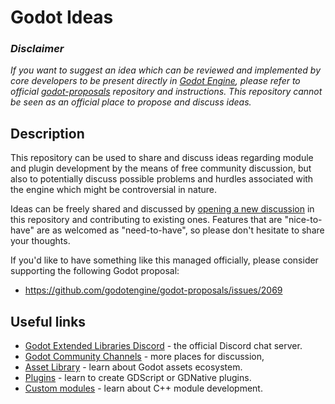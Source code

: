 Godot Ideas
===========

### *Disclaimer*

*If you want to suggest an idea which can be reviewed and implemented by core
developers to be present directly in [Godot Engine](https://godotengine.org/),
please refer to official
[godot-proposals](https://github.com/godotengine/godot-proposals) repository and
instructions. This repository cannot be seen as an official place to propose and
discuss ideas.*

## Description

This repository can be used to share and discuss ideas regarding module and
plugin development by the means of free community discussion, but also to
potentially discuss possible problems and hurdles associated with the engine
which might be controversial in nature.

Ideas can be freely shared and discussed by
[opening a new discussion](https://github.com/godot-extended-libraries/godot-ideas/discussions/new)
in this repository and contributing to existing ones. Features that are
"nice-to-have" are as welcomed as "need-to-have", so please don't hesitate to
share your thoughts.

If you'd like to have something like this managed officially, please consider
supporting the following Godot proposal:

- https://github.com/godotengine/godot-proposals/issues/2069

## Useful links

* [Godot Extended Libraries Discord](https://discord.gg/tm2ZcBU) - the official Discord chat server.
* [Godot Community Channels](http://docs.godotengine.org/en/stable/community/channels.html) - more places for discussion,
* [Asset Library](https://docs.godotengine.org/en/latest/tutorials/assetlib/what_is_assetlib.html) - learn about Godot assets ecosystem.
* [Plugins](https://docs.godotengine.org/en/latest/tutorials/plugins/index.html) -
learn to create GDScript or GDNative plugins.
* [Custom modules](https://docs.godotengine.org/en/latest/development/cpp/custom_modules_in_cpp.html) - learn about C++ module development.

